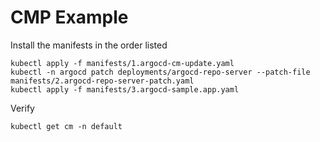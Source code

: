 # CMP Example

Install the manifests in the order listed

```shell
kubectl apply -f manifests/1.argocd-cm-update.yaml
kubectl -n argocd patch deployments/argocd-repo-server --patch-file manifests/2.argocd-repo-server-patch.yaml
kubectl apply -f manifests/3.argocd-sample.app.yaml
```

Verify 

```shell
kubectl get cm -n default
```
